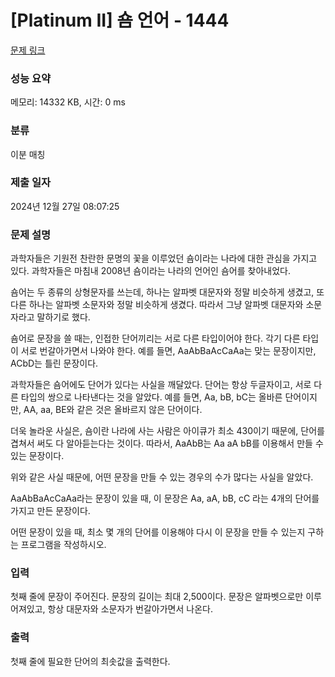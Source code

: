 # [Platinum II] 숌 언어 - 1444 

[문제 링크](https://www.acmicpc.net/problem/1444) 

### 성능 요약

메모리: 14332 KB, 시간: 0 ms

### 분류

이분 매칭

### 제출 일자

2024년 12월 27일 08:07:25

### 문제 설명

<p>과학자들은 기원전 찬란한 문명의 꽃을 이루었던 숌이라는 나라에 대한 관심을 가지고 있다. 과학자들은 마침내 2008년 숌이라는 나라의 언어인 숌어를 찾아내었다.</p>

<p>숌어는 두 종류의 상형문자를 쓰는데, 하나는 알파벳 대문자와 정말 비슷하게 생겼고, 또다른 하나는 알파벳 소문자와 정말 비슷하게 생겼다. 따라서 그냥 알파벳 대문자와 소문자라고 말하기로 했다.</p>

<p>숌어로 문장을 쓸 때는, 인접한 단어끼리는 서로 다른 타입이어야 한다. 각기 다른 타입이 서로 번갈아가면서 나와야 한다. 예를 들면, AaAbBaAcCaAa는 맞는 문장이지만, ACbD는 틀린 문장이다.</p>

<p>과학자들은 숌어에도 단어가 있다는 사실을 깨달았다. 단어는 항상 두글자이고, 서로 다른 타입의 쌍으로 나타낸다는 것을 알았다. 예를 들면, Aa, bB, bC는 올바른 단어이지만, AA, aa, BE와 같은 것은 올바르지 않은 단어이다.</p>

<p>더욱 놀라운 사실은, 숌이란 나라에 사는 사람은 아이큐가 최소 430이기 때문에, 단어를 겹쳐서 써도 다 알아듣는다는 것이다. 따라서, AaAbB는 Aa aA bB를 이용해서 만들 수 있는 문장이다.</p>

<p>위와 같은 사실 때문에, 어떤 문장을 만들 수 있는 경우의 수가 많다는 사실을 알았다.</p>

<p>AaAbBaAcCaAa라는 문장이 있을 때, 이 문장은 Aa, aA, bB, cC 라는 4개의 단어를 가지고 만든 문장이다.</p>

<p> 어떤 문장이 있을 때, 최소 몇 개의 단어를 이용해야 다시 이 문장을 만들 수 있는지 구하는 프로그램을 작성하시오.</p>

### 입력 

 <p>첫째 줄에 문장이 주어진다. 문장의 길이는 최대 2,500이다. 문장은 알파벳으로만 이루어져있고, 항상 대문자와 소문자가 번갈아가면서 나온다.</p>

### 출력 

 <p>첫째 줄에 필요한 단어의 최솟값을 출력한다.</p>

